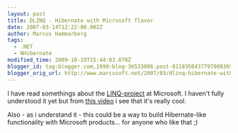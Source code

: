 ```yaml
---
layout: post
title: DLINQ - Hibernate with Microsoft flavor
date: 2007-03-14T12:22:00.002Z
author: Marcus Hammarberg
tags:
  - .NET
  - NHibernate
modified_time: 2009-10-19T15:44:03.870Z
blogger_id: tag:blogger.com,1999:blog-36533086.post-8118350437797908369
blogger_orig_url: http://www.marcusoft.net/2007/03/dlinq-hibernate-with-microsoft-flavor.html
---
```



I have read somethings about the
[LINQ-project](http://msdn2.microsoft.com/en-us/netframework/aa904594.aspx)
at Microsoft. I haven't fully understood it yet but from [this
video](http://download.microsoft.com/download/4/7/0/4703eba2-78c4-4b09-8912-69f6c38d3a56/dlinq.wmv)
i see that it's really cool.

Also - as i understand it - this could be a way to build Hibernate-like
functionality with Microsoft products... for anyone who like that ;)
